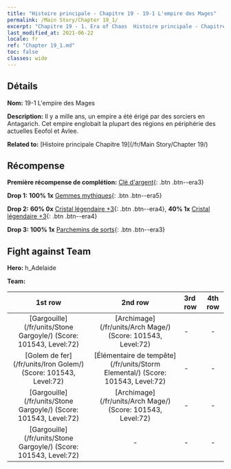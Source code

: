 ```yaml
---
title: "Histoire principale - Chapitre 19 - 19-1 L'empire des Mages"
permalink: /Main Story/Chapter 19_1/
excerpt: "Chapitre 19 - 1. Era of Chaos  Histoire principale - Chapitre 19_1. 19-1 L'empire des Mages"
last_modified_at: 2021-06-22
locale: fr
ref: "Chapter 19_1.md"
toc: false
classes: wide
---
```


## Détails

 **Nom:** 19-1 L'empire des Mages

 **Description:** Il y a mille ans, un empire a été érigé par des sorciers en Antagarich. Cet empire englobait la plupart des régions en périphérie des actuelles Eeofol et Avlee.

 **Related to:** [Histoire principale Chapitre 19](/fr/Main Story/Chapter 19/)

## Récompense

 **Première récompense de complétion:** [Clé d'argent](/ItemsFR/con_693/){: .btn .btn--era3}

 **Drop 1:** **100% 1x** [Gemmes mythiques](/ItemsFR/mat_65/){: .btn .btn--era5}

 **Drop 2:** **60% 0x** [Cristal légendaire +3](/ItemsFR/mat_59/){: .btn .btn--era4}, **40% 1x** [Cristal légendaire +3](/ItemsFR/mat_59/){: .btn .btn--era4}

 **Drop 3:** **100% 1x** [Parchemins de sorts](/ItemsFR/con_694/){: .btn .btn--era3}


## Fight against Team
 **Hero:** h_Adelaide

 **Team:**


  | 1st row | 2nd row | 3rd row | 4th row |
  |:----:|:----:|:----|:----:|
  | [Gargouille](/fr/units/Stone Gargoyle/) (Score: 101543, Level:72)  | [Archimage](/fr/units/Arch Mage/) (Score: 101543, Level:72)  | - | - |
  | [Golem de fer](/fr/units/Iron Golem/) (Score: 101543, Level:72)  | [Élémentaire de tempête](/fr/units/Storm Elemental/) (Score: 101543, Level:72)  | - | - |
  | [Gargouille](/fr/units/Stone Gargoyle/) (Score: 101543, Level:72)  | [Archimage](/fr/units/Arch Mage/) (Score: 101543, Level:72)  | - | - |
  | [Gargouille](/fr/units/Stone Gargoyle/) (Score: 101543, Level:72)  | - | - | - |



